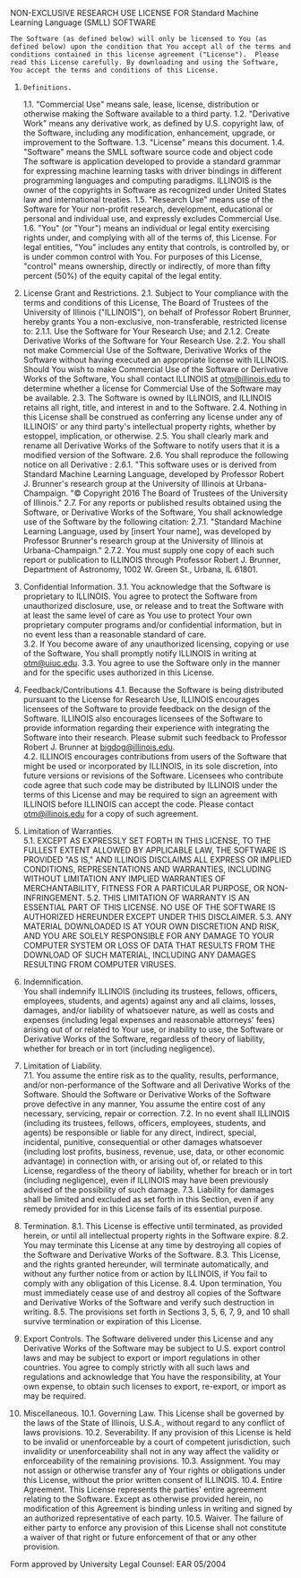 NON-EXCLUSIVE RESEARCH USE LICENSE FOR
Standard Machine Learning Language (SMLL) SOFTWARE

	The Software (as defined below) will only be licensed to You (as defined below) upon the condition that You accept all of the terms and conditions contained in this license agreement ("License").  Please read this License carefully. By downloading and using the Software, You accept the terms and conditions of this License.   

1.     Definitions.
   1.1.  "Commercial Use" means sale, lease, license, distribution or otherwise making the Software available to a third party.
   1.2. "Derivative Work" means any derivative work, as defined by U.S. copyright law, of the Software, including any modification, enhancement, upgrade, or improvement to the Software.
   1.3.  "License" means this document.
   1.4. "Software" means the SMLL software source code and object code  
The software is application developed to provide a standard grammar for expressing machine learning tasks with driver bindings in different programming languages and computing paradigms.   ILLINOIS is the owner of the copyrights in Software as recognized under United States law and international treaties.
   1.5.  "Research Use" means use of the Software for Your non-profit research, development, educational or personal and individual use, and expressly excludes Commercial Use.
   1.6. "You" (or "Your") means an individual or legal entity exercising rights under, and complying with all of the terms of, this License.  For legal entities, "You" includes any entity that controls, is controlled by, or is under common control with You. For purposes of this License, "control" means ownership, directly or indirectly, of more than fifty percent (50%) of the equity capital of the legal entity.

2. License Grant and Restrictions.
   2.1. Subject to Your compliance with the terms and conditions of this License, The Board of Trustees of the University of Illinois ("ILLINOIS"), on behalf of Professor Robert Brunner, hereby grants You a non-exclusive, non-transferable, restricted license to:
2.1.1. Use the Software for Your Research Use; and
2.1.2. Create Derivative Works of the Software for Your Research Use.
   2.2. You shall not make Commercial Use of the Software, Derivative Works of the Software without having executed an appropriate license with ILLINOIS.  Should You wish to make Commercial Use of the Software or Derivative Works of the Software, You shall contact ILLINOIS at otm@illinois.edu to determine whether a license for Commercial Use of the Software may be available.
   2.3. The Software is owned by ILLINOIS, and ILLINOIS retains all right, title, and interest in and to the Software.
   2.4. Nothing in this License shall be construed as conferring any license under any of ILLINOIS' or any third party's intellectual property rights, whether by estoppel, implication, or otherwise.
   2.5. You shall clearly mark and rename all Derivative Works of the Software to notify users that it is a modified version of the Software.
   2.6. You shall reproduce the following notice on all Derivative :
2.6.1. "This software uses or is derived from Standard Machine Learning Language, developed by Professor Robert J. Brunner's research group at the University of Illinois at Urbana-Champaign. "&copy; Copyright 2016 The Board of Trustees of the University of Illinois."
   2.7. For any reports or published results obtained using the Software, or Derivative Works of the Software, You shall acknowledge use of the Software by the following citation:
2.7.1. "Standard Machine Learning Language, used by [insert Your name], was developed by Professor Brunner's research group at the University of Illinois at Urbana-Champaign."
2.7.2. You must supply one copy of each such report or publication to ILLINOIS through Professor Robert J. Brunner, Department of Astronomy, 1002 W. Green St., Urbana, IL 61801. 

3. Confidential Information.
   3.1. You acknowledge that the Software is proprietary to ILLINOIS.  You agree to protect the Software from unauthorized disclosure, use, or release and to treat the Software with at least the same level of care as You use to protect Your own proprietary computer programs and/or confidential information, but in no event less than a reasonable standard of care.  
   3.2. If You become aware of any unauthorized licensing, copying or use of the Software, You shall promptly notify ILLINOIS in writing at otm@uiuc.edu.
   3.3. You agree to use the Software only in the manner and for the specific uses authorized in this License.

4. Feedback/Contributions
   4.1. Because the Software is being distributed pursuant to the License for Research Use, ILLINOIS encourages licensees of the Software to provide feedback on the design of the Software.  ILLINOIS also encourages licensees of the Software to provide information regarding their experience with integrating the Software into their research.  Please submit such feedback to Professor Robert J. Brunner at bigdog@illinois.edu.  
   4.2. ILLINOIS encourages contributions from users of the Software that might be used or incorporated by ILLINOIS, in its sole discretion, into future versions or revisions of the Software.  Licensees who contribute code agree that such code may be distributed by ILLINOIS under the terms of this License and may be required to sign an agreement with ILLINOIS before ILLINOIS can accept the code.  Please contact otm@illinois.edu for a copy of such agreement.

5. Limitation of Warranties.  
   5.1. EXCEPT AS EXPRESSLY SET FORTH IN THIS LICENSE, TO THE FULLEST EXTENT ALLOWED BY APPLICABLE LAW, THE SOFTWARE IS PROVIDED "AS IS," AND ILLINOIS DISCLAIMS ALL EXPRESS OR IMPLIED CONDITIONS, REPRESENTATIONS AND WARRANTIES, INCLUDING WITHOUT LIMITATION ANY IMPLIED WARRANTIES OF MERCHANTABILITY, FITNESS FOR A PARTICULAR PURPOSE, OR NON-INFRINGEMENT.
   5.2. THIS LIMITATION OF WARRANTY IS AN ESSENTIAL PART OF THIS LICENSE.  NO USE OF THE SOFTWARE IS AUTHORIZED HEREUNDER EXCEPT UNDER THIS DISCLAIMER.
   5.3. ANY MATERIAL DOWNLOADED IS AT YOUR OWN DISCRETION AND RISK, AND YOU ARE SOLELY RESPONSIBLE FOR ANY DAMAGE TO YOUR COMPUTER SYSTEM OR LOSS OF DATA THAT RESULTS FROM THE DOWNLOAD OF SUCH MATERIAL, INCLUDING ANY DAMAGES RESULTING FROM COMPUTER VIRUSES.

6. Indemnification.  
   You shall indemnify ILLINOIS (including its trustees, fellows, officers, employees, students, and agents) against any and all claims, losses, damages, and/or liability of whatsoever nature, as well as costs and expenses (including legal expenses and reasonable attorneys' fees) arising out of or related to Your use, or inability to use, the Software or Derivative Works of the Software, regardless of theory of liability, whether for breach or in tort (including negligence).

7. Limitation of Liability.  
   7.1. You assume the entire risk as to the quality, results, performance, and/or non-performance of the Software and all Derivative Works of the Software.  Should the Software or Derivative Works of the Software prove defective in any manner, You assume the entire cost of any necessary, servicing, repair or correction.
   7.2. In no event shall ILLINOIS (including its trustees, fellows, officers, employees, students, and agents) be responsible or liable for any direct, indirect, special, incidental, punitive, consequential or other damages whatsoever (including lost profits, business, revenue, use, data, or other economic advantage) in connection with, or arising out of, or related to this License, regardless of the theory of liability, whether for breach or in tort (including negligence), even if ILLINOIS may have been previously advised of the possibility of such damage.
   7.3. Liability for damages shall be limited and excluded as set forth in this Section, even if any remedy provided for in this License fails of its essential purpose.

8. Termination.
   8.1. This License is effective until terminated, as provided herein, or until all intellectual property rights in the Software expire.
   8.2. You may terminate this License at any time by destroying all copies of the Software and Derivative Works of the Software.
   8.3. This License, and the rights granted hereunder, will terminate automatically, and without any further notice from or action by ILLINOIS, if You fail to comply with any obligation of this License.
   8.4. Upon termination, You must immediately cease use of and destroy all copies of the Software and Derivative Works of the Software and verify such destruction in writing.
   8.5. The provisions set forth in Sections 3, 5, 6, 7, 9, and 10 shall survive termination or expiration of this License.

9. Export Controls. 
   The Software delivered under this License and any Derivative Works of the Software may be subject to U.S. export control laws and may be subject to export or import regulations in other countries.  You agree to comply strictly with all such laws and regulations and acknowledge that You have the responsibility, at Your own expense, to obtain such licenses to export, re-export, or import as may be required.

10. Miscellaneous.
   10.1. Governing Law.  This License shall be governed by the laws of the State of Illinois, U.S.A., without regard to any conflict of laws provisions.
   10.2. Severability.  If any provision of this License is held to be invalid or unenforceable by a court of competent jurisdiction, such invalidity or unenforceability shall not in any way affect the validity or enforceability of the remaining provisions.
   10.3. Assignment.  You may not assign or otherwise transfer any of Your rights or obligations under this License, without the prior written consent of ILLINOIS.
   10.4. Entire Agreement.  This License represents the parties' entire agreement relating to the Software.  Except as otherwise provided herein, no modification of this Agreement is binding unless in writing and signed by an authorized representative of each party.
   10.5. Waiver.  The failure of either party to enforce any provision of this License shall not constitute a waiver of that right or future enforcement of that or any other provision.

Form approved by University Legal Counsel: EAR 05/2004


